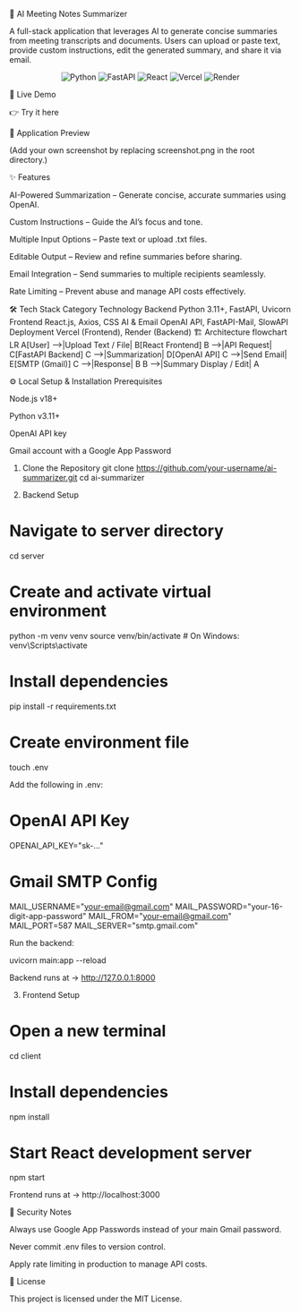 📝 AI Meeting Notes Summarizer

A full-stack application that leverages AI to generate concise summaries from meeting transcripts and documents. Users can upload or paste text, provide custom instructions, edit the generated summary, and share it via email.

<p align="center"> <img src="https://img.shields.io/badge/Python-3776AB?style=for-the-badge&logo=python&logoColor=white" alt="Python"/> <img src="https://img.shields.io/badge/FastAPI-009688?style=for-the-badge&logo=fastapi&logoColor=white" alt="FastAPI"/> <img src="https://img.shields.io/badge/React-20232A?style=for-the-badge&logo=react&logoColor=61DAFB" alt="React"/> <img src="https://img.shields.io/badge/Vercel-000000?style=for-the-badge&logo=vercel&logoColor=white" alt="Vercel"/> <img src="https://img.shields.io/badge/Render-46E3B7?style=for-the-badge&logo=render&logoColor=white" alt="Render"/> </p>
🚀 Live Demo

👉 Try it here

📸 Application Preview

(Add your own screenshot by replacing screenshot.png in the root directory.)

✨ Features

AI-Powered Summarization – Generate concise, accurate summaries using OpenAI.

Custom Instructions – Guide the AI’s focus and tone.

Multiple Input Options – Paste text or upload .txt files.

Editable Output – Review and refine summaries before sharing.

Email Integration – Send summaries to multiple recipients seamlessly.

Rate Limiting – Prevent abuse and manage API costs effectively.

🛠️ Tech Stack
Category	Technology
Backend	Python 3.11+, FastAPI, Uvicorn
Frontend	React.js, Axios, CSS
AI & Email	OpenAI API, FastAPI-Mail, SlowAPI
Deployment	Vercel (Frontend), Render (Backend)
🏗️ Architecture
flowchart LR
    A[User] -->|Upload Text / File| B[React Frontend]
    B -->|API Request| C[FastAPI Backend]
    C -->|Summarization| D[OpenAI API]
    C -->|Send Email| E[SMTP (Gmail)]
    C -->|Response| B
    B -->|Summary Display / Edit| A

⚙️ Local Setup & Installation
Prerequisites

Node.js v18+

Python v3.11+

OpenAI API key

Gmail account with a Google App Password

1. Clone the Repository
git clone https://github.com/your-username/ai-summarizer.git
cd ai-summarizer

2. Backend Setup
# Navigate to server directory
cd server

# Create and activate virtual environment
python -m venv venv
source venv/bin/activate   # On Windows: venv\Scripts\activate

# Install dependencies
pip install -r requirements.txt

# Create environment file
touch .env


Add the following in .env:

# OpenAI API Key
OPENAI_API_KEY="sk-..."

# Gmail SMTP Config
MAIL_USERNAME="your-email@gmail.com"
MAIL_PASSWORD="your-16-digit-app-password"
MAIL_FROM="your-email@gmail.com"
MAIL_PORT=587
MAIL_SERVER="smtp.gmail.com"


Run the backend:

uvicorn main:app --reload


Backend runs at → http://127.0.0.1:8000

3. Frontend Setup
# Open a new terminal
cd client

# Install dependencies
npm install

# Start React development server
npm start


Frontend runs at → http://localhost:3000

🔐 Security Notes

Always use Google App Passwords instead of your main Gmail password.

Never commit .env files to version control.

Apply rate limiting in production to manage API costs.

📜 License

This project is licensed under the MIT License.